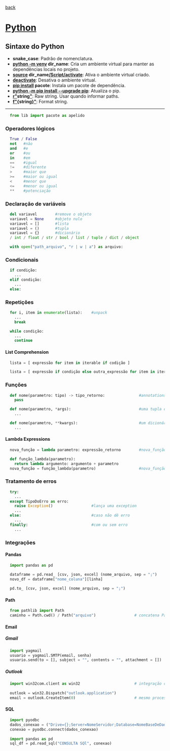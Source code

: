 [back](../readme.md)
# [Python](https://www.python.org/doc/)
## Sintaxe do Python
* **snake_case**: Padrão de nomenclatura.
* **<ins>python -m venv</ins> dir_name**: Cria um ambiente virtual para manter as dependências locais no projeto.
* **<ins>source</ins> dir_name<ins>/Script/activate</ins>**: Ativa o ambiente virtual criado.
* **<ins>deactivate</ins>**: Desativa o ambiente virtual. 
* **<ins>pip install</ins> pacote**: Instala um pacote de dependência.
* **<ins>python -m pip install --upgrade pip</ins>**: Atualiza o pip.
* **<ins>r"</ins>string<ins>"</ins>**: Raw string. Usar quando informar paths.
* **<ins>f"{</ins>string<ins>}"</ins>**: Format string.
---
```python
  from lib import pacote as apelido
```
### Operadores lógicos
```python
  True / False
  not   #não
  and   #e
  or    #ou
  in    #em
  ==    #igual
  !=    #diferente
  >     #maior que
  >=    #maior ou igual
  <     #menor que
  <=    #menor ou igual
  **    #potenciação
```
### Declaração de variáveis
```python
  del variavel        #remove o objeto
  variavel = None     #objeto nulo
  variavel = []       #lista
  variavel = ()       #tupla
  variavel = {}       #dicionário
  / int / float / str / bool / list / tuple / dict / object 

  with open("path_arquivo", "r | w | a") as arquivo:
```
### Condicionais
```python
  if condição:
    ...
  elif condição:
    ...
  else:
```
### Repetições
```python
  for i, item in enumerate(lista):    #unpack
    ...
    break
```
```python
  while condição:
    ...
    continue
```
#### List Comprehension
```python
  lista = [ expressão for item in iterable if codição ]                               #cria uma nova lista filtrada
```
```python
  lista = [ expressão if condição else outra_expressão for item in iterable ]         # //  //   //   //   de mesmo tamanho
```
### Funções
```python
  def nome(parametro: tipo) -> tipo_retorno:               #annotations
    pass
```
```python
  def nome(parametro, *args):                              #uma tupla de positional arguments
    ...
```
```python
  def nome(parametro, **kwargs):                           #um dicionário de keywords arguments
    ...
```
#### Lambda Expressions
```python
  nova_função = lambda parametro: expressão_retorno        #nova_função(parametro)
```
```python
  def função_lambda(parametro):
    return lambda argumento: argumento + parametro
  nova_função = função_lambda(parametro)                   #nova_função(argumento)
```
### Tratamento de erros
```python
  try:
    ...
  except TipoDoErro as erro:
    raise Exception()                 #lança uma exception
    ...
  else:                               #caso não dê erro
    ...
  finally:                            #com ou sem erro
    ...
```
### Integrações
#### Pandas
```python
  import pandas as pd

  dataframe = pd.read_ [csv, json, excel] (nome_arquivo, sep = ";")
  novo_df = dataframe["nome_coluna"][linha]
  
  pd.to_ [csv, json, excel] (nome_arquivo, sep = ";")
```
#### Path
```python
  from pathlib import Path
  caminho = Path.cwd() / Path("arquivo")                 # concatena Paths
```
#### Email
##### Gmail
```python
  import yagmail
  usuario = yagmail.SMTP(email, senha)
  usuario.send(to = [], subject = "", contents = "", attachment = [])
```
##### Outlook
```python
  import win32com.client as win32                        # integração com o pacote office
  
  outlook = win32.Dispatch("outlook.application")
  email = outlook.CreateItem(0)                          # mesmo processo do VBA
```
#### SQL
```python
  import pyodbc
  dados_conexao = ("Drive={};Server=NomeServidor;Database=NomeBaseDeDados")
  conexao = pyodbc.connect(dados_conexao)
  
  import pandas as pd  
  sql_df = pd.read_sql("CONSULTA SQl", conexao)
```